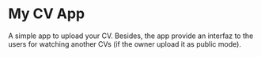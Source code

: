 # My CV App

A simple app to upload your CV. Besides, the app provide an interfaz to the users for watching another CVs (if the owner upload it as public mode).
